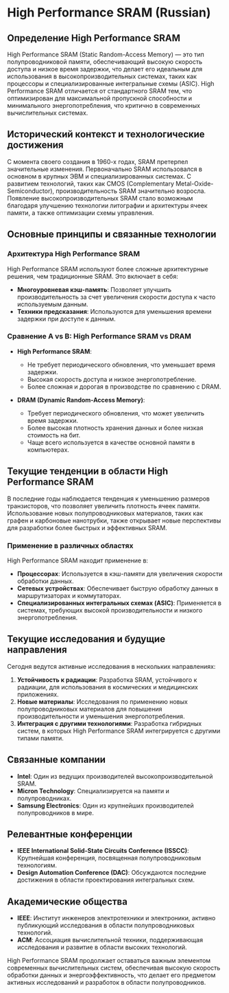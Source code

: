 # High Performance SRAM (Russian)

## Определение High Performance SRAM

High Performance SRAM (Static Random-Access Memory) — это тип полупроводниковой памяти, обеспечивающий высокую скорость доступа и низкое время задержки, что делает его идеальным для использования в высокопроизводительных системах, таких как процессоры и специализированные интегральные схемы (ASIC). High Performance SRAM отличается от стандартного SRAM тем, что оптимизирован для максимальной пропускной способности и минимального энергопотребления, что критично в современных вычислительных системах.

## Исторический контекст и технологические достижения

С момента своего создания в 1960-х годах, SRAM претерпел значительные изменения. Первоначально SRAM использовался в основном в крупных ЭВМ и специализированных системах. С развитием технологий, таких как CMOS (Complementary Metal-Oxide-Semiconductor), производительность SRAM значительно возросла. Появление высокопроизводительных SRAM стало возможным благодаря улучшению технологии литографии и архитектуры ячеек памяти, а также оптимизации схемы управления.

## Основные принципы и связанные технологии

### Архитектура High Performance SRAM

High Performance SRAM используют более сложные архитектурные решения, чем традиционные SRAM. Это включает в себя:

- **Многоуровневая кэш-память**: Позволяет улучшить производительность за счет увеличения скорости доступа к часто используемым данным.
- **Техники предсказания**: Используются для уменьшения времени задержки при доступе к данным.
  
### Сравнение A vs B: High Performance SRAM vs DRAM

- **High Performance SRAM**:
  - Не требует периодического обновления, что уменьшает время задержки.
  - Высокая скорость доступа и низкое энергопотребление.
  - Более сложная и дорогая в производстве по сравнению с DRAM.
  
- **DRAM (Dynamic Random-Access Memory)**:
  - Требует периодического обновления, что может увеличить время задержки.
  - Более высокая плотность хранения данных и более низкая стоимость на бит.
  - Чаще всего используется в качестве основной памяти в компьютерах.

## Текущие тенденции в области High Performance SRAM

В последние годы наблюдается тенденция к уменьшению размеров транзисторов, что позволяет увеличить плотность ячеек памяти. Использование новых полупроводниковых материалов, таких как графен и карбоновые нанотрубки, также открывает новые перспективы для разработки более быстрых и эффективных SRAM. 

### Применение в различных областях

High Performance SRAM находит применение в:

- **Процессорах**: Используется в кэш-памяти для увеличения скорости обработки данных.
- **Сетевых устройствах**: Обеспечивает быструю обработку данных в маршрутизаторах и коммутаторах.
- **Специализированных интегральных схемах (ASIC)**: Применяется в системах, требующих высокой производительности и низкого энергопотребления.

## Текущие исследования и будущие направления

Сегодня ведутся активные исследования в нескольких направлениях:

1. **Устойчивость к радиации**: Разработка SRAM, устойчивого к радиации, для использования в космических и медицинских приложениях.
2. **Новые материалы**: Исследования по применению новых полупроводниковых материалов для повышения производительности и уменьшения энергопотребления.
3. **Интеграция с другими технологиями**: Разработка гибридных систем, в которых High Performance SRAM интегрируется с другими типами памяти.

## Связанные компании

- **Intel**: Один из ведущих производителей высокопроизводительной SRAM.
- **Micron Technology**: Специализируется на памяти и полупроводниках.
- **Samsung Electronics**: Один из крупнейших производителей полупроводников в мире.

## Релевантные конференции

- **IEEE International Solid-State Circuits Conference (ISSCC)**: Крупнейшая конференция, посвященная полупроводниковым технологиям.
- **Design Automation Conference (DAC)**: Обсуждаются последние достижения в области проектирования интегральных схем.

## Академические общества

- **IEEE**: Институт инженеров электротехники и электроники, активно публикующий исследования в области полупроводниковых технологий.
- **ACM**: Ассоциация вычислительной техники, поддерживающая исследования и развитие в области высоких технологий.

High Performance SRAM продолжает оставаться важным элементом современных вычислительных систем, обеспечивая высокую скорость обработки данных и энергоэффективность, что делает его предметом активных исследований и разработок в области полупроводников.